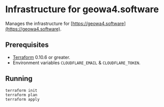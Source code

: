 # Infrastructure for geowa4.software

Manages the infrastructure for [https://geowa4.software](https://geowa4.software).

## Prerequisites

 - [Terraform](https://www.terraform.io) 0.10.6 or greater.
 - Environment variables `CLOUDFLARE_EMAIL` & `CLOUDFLARE_TOKEN`.

## Running

```
terraform init
terraform plan
terraform apply
```


